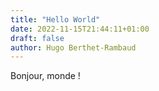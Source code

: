 ```yaml
---
title: "Hello World"
date: 2022-11-15T21:44:11+01:00
draft: false
author: Hugo Berthet-Rambaud
---
```


Bonjour, monde !
